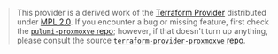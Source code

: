 > This provider is a derived work of the [Terraform Provider](https://github.com/bpg/terraform-provider-proxmoxve)
> distributed under [MPL 2.0](https://www.mozilla.org/en-US/MPL/2.0/). If you encounter a bug or missing feature,
> first check the [`pulumi-proxmoxve` repo](https://github.com/amildahl/pulumi-proxmoxve/issues); however, if that doesn't turn up anything,
> please consult the source [`terraform-provider-proxmoxve` repo](https://github.com/bpg/terraform-provider-proxmoxve/issues).